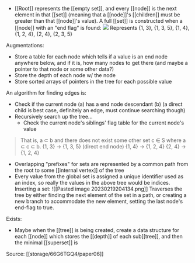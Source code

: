 * [[Root]] represents the [[empty set]], and every [[node]] is the next element in that [[set]] (meaning that a [[node]]'s [[children]] must be greater than that [[node]]'s value). A full [[set]] is constructed when a [[node]] with an "end flag" is found:
![](https://cdn.mathpix.com/cropped/2023_02_20_3fc9f7b0437c356105c2g-02.jpg?height=434&width=548&top_left_y=523&top_left_x=754)
Represents {1, 3}, {1, 3, 5}, {1, 4}, {1, 2, 4}, {2, 4}, {2, 3, 5}

Augmentations:
* Store a table for each node which tells if a value is an end node anywhere below, and if it is, how many nodes to get there (and maybe a pointer to that node or some other data?)
* Store the depth of each node w/ the node
* Store sorted arrays of pointers in the tree for each possible value

An algorithm for finding edges is:
* Check if the current node (a) has a end node descendant  (b) (a direct child is best case, definitely an edge, must continue searching though)
* Recursively search up the tree...
	* Check the current node's siblings' flag table for the current node's value

>That is, a ⊂ b and there does not exist some other set c ∈ S where a ⊂ c ⊂ b.
> {1, 3} -> {1, 3, 5} (direct end node)
> {1, 4} -> {1, 2, 4}
> {2, 4} -> {1, 2, 4}

* Overlapping "prefixes" for sets are represented by a common path from the root to some [[internal vertex]] of the tree
* Every value from the global set is assigned a unique identifier used as an index, so really the values in the above tree would be indices.
Inserting a set:
![[Pasted image 20230219204134.png]]
Traverses the tree by either finding the next element of the set in a path, or creating a new branch to accommodate the new element, setting the last node's end-flag to true.

Exists:


* Maybe when the [[tree]] is being created, create a data structure for each [[node]] which stores the [[depth]] of each sub[[tree]], and then the minimal [[superset]] is

Source: [[storage/66G6TGQ4/paper06]]